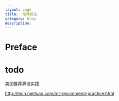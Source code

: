 ```yaml
---
layout: page
title:	推荐算法
category: blog
description: 
---
```

# Preface

# todo
美团推荐算法实践

http://tech.meituan.com/mt-recommend-practice.html

